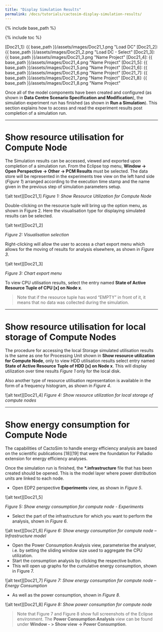 ```yaml
---
title: "Display Simulation Results"
permalink: /docs/tutorials/cactosim-display-simulation-results/
---
```


{% include base_path %}

{% include toc %}

[Doc21_1]: {{ base_path }}/assets/images/Doc21_1.png "Load DC"
[Doc21_2]: {{ base_path }}/assets/images/Doc21_2.png "Load DC - Select"
[Doc21_3]: {{ base_path }}/assets/images/Doc21_3.png "Name Project"
[Doc21_4]: {{ base_path }}/assets/images/Doc21_4.png "Name Project"
[Doc21_5]: {{ base_path }}/assets/images/Doc21_5.png "Name Project"
[Doc21_6]: {{ base_path }}/assets/images/Doc21_6.png "Name Project"
[Doc21_7]: {{ base_path }}/assets/images/Doc21_7.png "Name Project"
[Doc21_8]: {{ base_path }}/assets/images/Doc21_8.png "Name Project"

Once all of the model components have been created and configured (as shown in __Data Centre Scenario Specification and Modification__), the simulation experiment run has finished (as shown in __Run a Simulation__). This section explains how to access and read the experiment results post completion of a simulation run.

---

# Show resource utilisation for Compute Node

The Simulation results can be accessed, viewed and exported upon completion of a simulation run. From the Eclipse top menu, __Window -> Open Perspective -> Other -> PCM Results__ must be selected. The data store will be represented in the experiments tree view on the left hand side (*Figure 1*) arranged according to the execution time stamp and the name given in the previous step of simulation parameters setup.

![alt text][Doc21_1]
*Figure 1: Show Resource Utilization for Compute Node*

Double-clicking on the resource tuple will bring up the option menu, as shown in Figure 2. Here the visualisation type for displaying simulated results can be selected.

![alt text][Doc21_2]

*Figure 2: Visualisation selection*

Right-clicking will allow the user to access a chart export menu which allows for the moving of results for analysis elsewhere, as shown in *Figure 3*.

![alt text][Doc21_3]

*Figure 3: Chart export menu*

To view CPU utilisation results, select the entry named __State of Active Resource Tuple of CPU [x] on Node x__.

> Note that if the resource tuple has word “EMPTY” in front of it, it means that no data was collected during the simulation.

---

# Show resource utilisation for local storage of Compute Nodes

The procedure for accessing the local Storage simulated utilisation results is the same as one for Processing Unit shown in __Show resource utilization for Compute Node__, only to view HDD utilisation results select entry named __State of Active Resource Tuple of HDD [x] on Node x__. This will display utilization over time results *Figure 1* only for the local disk.

Also another type of resource utilisation representation is available in the form of a frequency histogram, as shown in *Figure 4*.

![alt text][Doc21_4]
*Figure 4: Show resource utilization for local storage of compute nodes*

---

# Show energy consumption for Compute Node

The capabilities of CactoSim to handle energy efficiency analysis are based on the scientific publications  [18][19] that were the foundation for Palladio extension for energy efficiency analyses.

Once the simulation run is finished, the __*.infrastructure__ file that has been created should be opened. This is the model layer where power distribution units are linked to each node.

- Open EDP2 perspective __Experiments__ view, as shown in *Figure 5*.

![alt text][Doc21_5]

*Figure 5: Show energy consumption for compute node - Experiments*

- Select the part of the infrastructure for which you want to perform the analysis, shown in *Figure 6*.

![alt text][Doc21_6]
*Figure 6: Show energy consumption for compute node –Infrastructure model*

- Open the Power Consumption Analysis view, parameterise the analyser, i.e. by setting the sliding window size used to aggregate the CPU utilization. 
- Start the consumption analysis by clicking the respective button. 
- This will open up graphs for the cumulative energy consumption, shown in Figure 7.

![alt text][Doc21_7]
*Figure 7: Show energy consumption for compute node –Energy Consumption*

- As well as the power consumption, shown in *Figure 8*.

![alt text][Doc21_8]
*Figure 8: Show power consumption for compute node*

> Note that Figure 7 and Figure 8 show full screenshots of the Eclipse environment.  The __Power Consumption Analysis__ view can be found under __Window - > Show view -> Power Consumption__.



